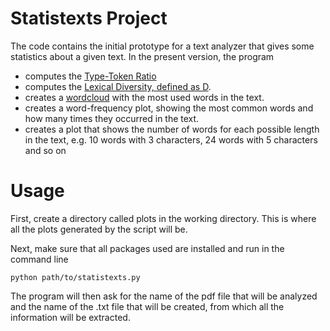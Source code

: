 # Statistexts Project

The code contains the initial prototype for a text analyzer that gives some statistics about a given text. In the present version, the program
- computes the [Type-Token Ratio](https://www.birmingham.ac.uk/Documents/college-artslaw/cels/essays/languageteaching/DaxThomas2005a.pdf)
- computes the [Lexical Diversity, defined as D](https://www.researchgate.net/publication/283149921_Measuring_Vocabulary_Diversity_Using_Dedicated_Software). 
- creates a [wordcloud](https://www.boostlabs.com/what-are-word-clouds-value-simple-visualizations/) with the most used words in the text.
- creates a word-frequency plot, showing the most common words and how many times they occurred in the text.
- creates a plot that shows the number of words for each possible length in the text, e.g. 10 words with 3 characters, 24 words with 5 characters and so on

# Usage

First, create a directory called plots in the working directory. This is where all the plots generated by the script will be.

Next, make sure that all packages used are installed and run in the command line

`python path/to/statistexts.py`

The program will then ask for the name of the pdf file that will be analyzed and the name of the .txt file that will be created, from which all the information will be extracted.
